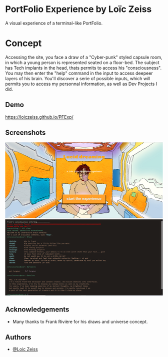 
# PortFolio Experience by Loïc Zeiss

A visual experience of a terminal-like PortFolio.

# Concept

Accessing the site, you face a draw of a "Cyber-punk" styled
capsule room, in which a young person is represented seated on a
floor-bed. The subject has Tech implants in the head, thats permits
to access his "consciousness". You may then enter the "help" command 
in the input to access deepeer layers of his brain. 
You'll discover a serie of possible inputs, which will permits you to access 
my personnal information, as well as Dev Projects I did.




## Demo



https://loiczeiss.github.io/PFExp/
## Screenshots

![App Screenshot](https://github.com/loiczeiss/PFExp/blob/main/CaptureHomeDessin.PNG)
![App Screenshot](https://github.com/loiczeiss/PFExp/blob/main/CaptureTerminal.PNG)


## Acknowledgements

 - Many thanks to Frank Rivière for his draws and universe concept.
 
## Authors

- [@Loic Zeiss](https://www.github.com/loiczeiss)

